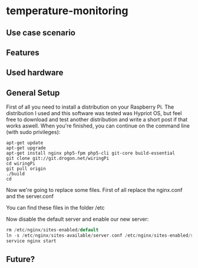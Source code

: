 # temperature-monitoring

## Use case scenario
## Features
## Used hardware
## General Setup
First of all you need to install a distribution on your Raspberry Pi. The distribution I used and this software was tested was Hypriot OS, but feel free to download and test another distribution and write a short post if that works aswell. When you're finished, you can continue on the command line (with sudo privileges):
````
apt-get update
apt-get upgrade
apt-get install nginx php5-fpm php5-cli git-core build-essential
git clone git://git.drogon.net/wiringPi
cd wiringPi
git pull origin
./build
cd
````
Now we're going to replace some files. First of all replace the nginx.conf and the server.conf

You can find these files in the folder /etc

Now disable the default server and enable our new server:
````php
rm /etc/nginx/sites-enabled/default
ln -s /etc/nginx/sites-available/server.conf /etc/nginx/sites-enabled/server
service nginx start
````

## Future?
